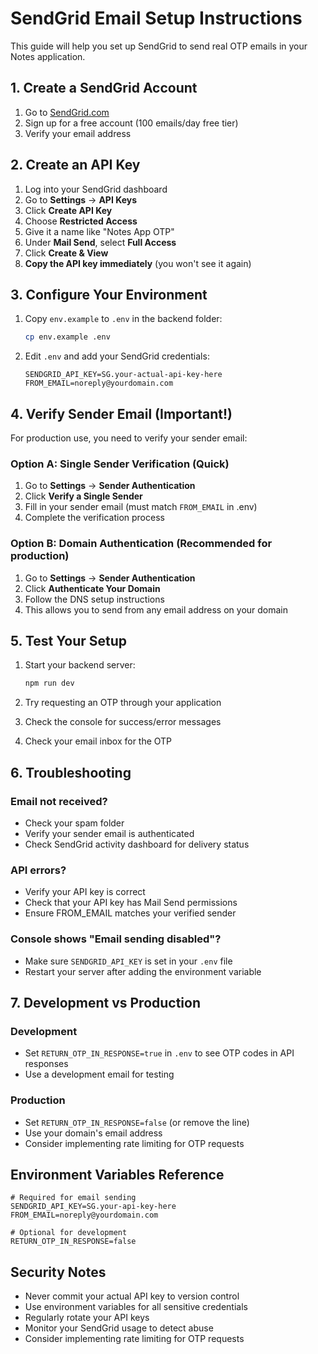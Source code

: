 # SendGrid Email Setup Instructions

This guide will help you set up SendGrid to send real OTP emails in your Notes application.

## 1. Create a SendGrid Account

1. Go to [SendGrid.com](https://sendgrid.com)
2. Sign up for a free account (100 emails/day free tier)
3. Verify your email address

## 2. Create an API Key

1. Log into your SendGrid dashboard
2. Go to **Settings** → **API Keys**
3. Click **Create API Key**
4. Choose **Restricted Access**
5. Give it a name like "Notes App OTP"
6. Under **Mail Send**, select **Full Access**
7. Click **Create & View**
8. **Copy the API key immediately** (you won't see it again)

## 3. Configure Your Environment

1. Copy `env.example` to `.env` in the backend folder:

   ```bash
   cp env.example .env
   ```

2. Edit `.env` and add your SendGrid credentials:
   ```env
   SENDGRID_API_KEY=SG.your-actual-api-key-here
   FROM_EMAIL=noreply@yourdomain.com
   ```

## 4. Verify Sender Email (Important!)

For production use, you need to verify your sender email:

### Option A: Single Sender Verification (Quick)

1. Go to **Settings** → **Sender Authentication**
2. Click **Verify a Single Sender**
3. Fill in your sender email (must match `FROM_EMAIL` in .env)
4. Complete the verification process

### Option B: Domain Authentication (Recommended for production)

1. Go to **Settings** → **Sender Authentication**
2. Click **Authenticate Your Domain**
3. Follow the DNS setup instructions
4. This allows you to send from any email address on your domain

## 5. Test Your Setup

1. Start your backend server:

   ```bash
   npm run dev
   ```

2. Try requesting an OTP through your application
3. Check the console for success/error messages
4. Check your email inbox for the OTP

## 6. Troubleshooting

### Email not received?

- Check your spam folder
- Verify your sender email is authenticated
- Check SendGrid activity dashboard for delivery status

### API errors?

- Verify your API key is correct
- Check that your API key has Mail Send permissions
- Ensure FROM_EMAIL matches your verified sender

### Console shows "Email sending disabled"?

- Make sure `SENDGRID_API_KEY` is set in your `.env` file
- Restart your server after adding the environment variable

## 7. Development vs Production

### Development

- Set `RETURN_OTP_IN_RESPONSE=true` in `.env` to see OTP codes in API responses
- Use a development email for testing

### Production

- Set `RETURN_OTP_IN_RESPONSE=false` (or remove the line)
- Use your domain's email address
- Consider implementing rate limiting for OTP requests

## Environment Variables Reference

```env
# Required for email sending
SENDGRID_API_KEY=SG.your-api-key-here
FROM_EMAIL=noreply@yourdomain.com

# Optional for development
RETURN_OTP_IN_RESPONSE=false
```

## Security Notes

- Never commit your actual API key to version control
- Use environment variables for all sensitive credentials
- Regularly rotate your API keys
- Monitor your SendGrid usage to detect abuse
- Consider implementing rate limiting for OTP requests
